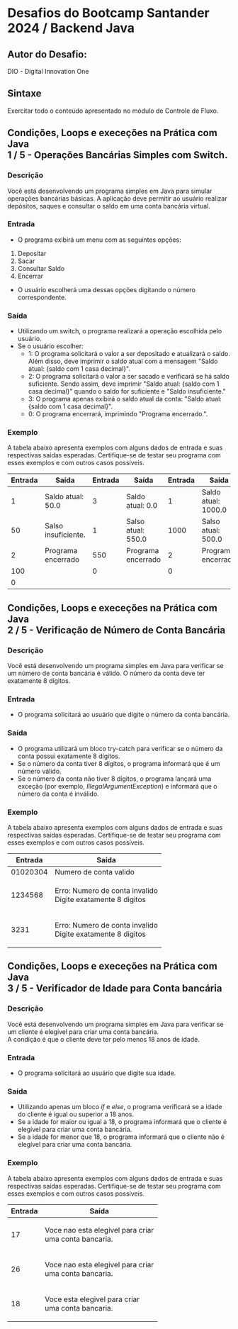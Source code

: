 # Desafios do Bootcamp Santander 2024 / Backend Java

## Autor do Desafio:
DIO - Digital Innovation One

## Sintaxe
Exercitar todo o conteúdo apresentado no módulo de Controle de Fluxo.

## Condições, Loops e execeções na Prática com Java<br>1 / 5 - Operações Bancárias Simples com Switch.

### Descrição
Você está desenvolvendo um programa simples em Java para simular operações bancárias básicas.
A aplicação deve permitir ao usuário realizar depósitos, saques e consultar o saldo em uma conta bancária virtual.

### Entrada
+ O programa exibirá um menu com as seguintes opções:
1. Depositar
2. Sacar
3. Consultar Saldo
4. Encerrar
+ O usuário escolherá uma dessas opções digitando o número correspondente.

### Saída
+ Utilizando um switch, o programa realizará a operação escolhida pelo usuário.
+ Se o usuário escolher:
  + 1: O programa solicitará o valor a ser depositado e atualizará o saldo. Além disso, deve imprimir o saldo atual com a mensagem "Saldo atual: {saldo com 1 casa decimal}".
  + 2: O programa solicitará o valor a ser sacado e verificará se há saldo suficiente. Sendo assim, deve imprimir "Saldo atual: {saldo com 1 casa decimal}" quando o saldo for suficiente e "Saldo insuficiente."
  + 3: O programa apenas exibirá o saldo atual da conta: "Saldo atual: {saldo com 1 casa decimal}".
  + 0: O programa encerrará, imprimindo "Programa encerrado.".
 
### Exemplo
A tabela abaixo apresenta exemplos com alguns dados de entrada e suas respectivas saídas esperadas. Certifique-se de testar seu programa com esses exemplos e com outros casos possíveis.

| **Entrada** | **Saída**           | **Entrada** | **Saída**           | **Entrada** | **Saída**           |
|-------------|---------------------|-------------|---------------------|-------------|---------------------|
| 1           | Saldo atual: 50.0   | 3           | Saldo atual: 0.0    | 1           | Saldo atual: 1000.0 |
| 50          | Salso insuficiente. | 1           | Salso atual: 550.0  | 1000        | Salso atual: 500.0  |
| 2           | Programa encerrado  | 550         | Programa encerrado  | 2           | Programa encerrado  |
| 100         |                     | 0           |                     | 0           |                     |
| 0           |                     |             |                     |             |                     |

## Condições, Loops e execeções na Prática com Java<br>2 / 5 - Verificação de Número de Conta Bancária

### Descrição
Você está desenvolvendo um programa simples em Java para verificar se um número de conta bancária é válido. O número da conta deve ter exatamente 8 dígitos.

### Entrada
+ O programa solicitará ao usuário que digite o número da conta bancária.

### Saída
+ O programa utilizará um bloco try-catch para verificar se o número da conta possui exatamente 8 dígitos.
+ Se o número da conta tiver 8 dígitos, o programa informará que é um número válido.
+ Se o número da conta não tiver 8 dígitos, o programa lançará uma exceção (por exemplo, _IllegalArgumentException_) e informará que o número da conta é inválido.
 
### Exemplo
A tabela abaixo apresenta exemplos com alguns dados de entrada e suas respectivas saídas esperadas. Certifique-se de testar seu programa com esses exemplos e com outros casos possíveis.

| **Entrada** | **Saída**                                        | 
|------------------------|---------------------------------------|
| 01020304               | Numero de conta valido                |
| <p>1234568<br></p>     | <p>Erro: Numero de conta invalido <br> Digite exatamente 8 digitos </p>  |         
| 3231                   | <p>Erro: Numero de conta invalido <br> Digite exatamente 8 digitos </p>  |

## Condições, Loops e execeções na Prática com Java<br>3 / 5 - Verificador de Idade para Conta bancária

### Descrição
Você está desenvolvendo um programa simples em Java para verificar se um cliente é elegível para criar uma conta bancária.<br> A condição é que o cliente deve ter pelo menos 18 anos de idade.

### Entrada
+ O programa solicitará ao usuário que digite sua idade.

### Saída
+ Utilizando apenas um bloco _if_ e _else_, o programa verificará se a idade do cliente é igual ou superior a 18 anos.
+ Se a idade for maior ou igual a 18, o programa informará que o cliente é elegível para criar uma conta bancária.
+ Se a idade for menor que 18, o programa informará que o cliente não é elegível para criar uma conta bancária.
 
### Exemplo
A tabela abaixo apresenta exemplos com alguns dados de entrada e suas respectivas saídas esperadas. Certifique-se de testar seu programa com esses exemplos e com outros casos possíveis.

| **Entrada**       | **Saída**                                                         | 
|-------------------|-------------------------------------------------------------------|
| <p>17<br></p>     | <p>Voce nao esta elegivel para criar<br> uma conta bancaria.</P>  |
| <p>26<br></p>     | <p>Voce nao esta elegivel para criar<br> uma conta bancaria.</P>  |  
| 18                | <p>Voce esta elegivel para criar<br> uma conta bancaria.</P>      |




